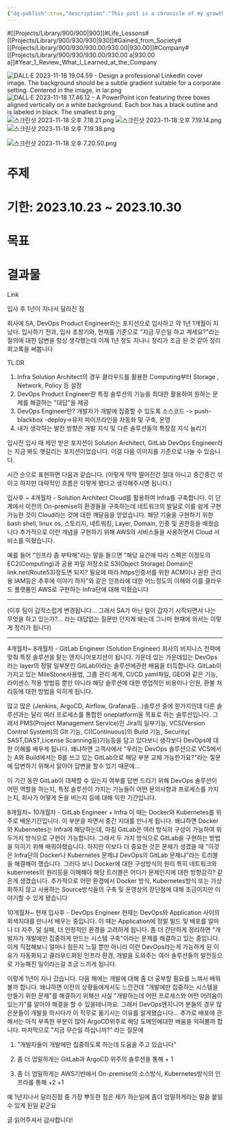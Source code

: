 ```yaml
---
{"dg-publish":true,"description":"This post is a chronicle of my growth as a DevOps engineer over the past year or so since I started working at the company.","permalink":"/projects/library/900/930/930-00/930-00-a/","dgPassFrontmatter":true,"noteIcon":"0","created":"2024-04-23T10:43:12.830+09:00","updated":"2024-04-26T10:00:39.851+09:00"}
---
```


#[[Projects/Library/900/900\|900]]#Life_Lessons#[[Projects/Library/900/930/930\|930]]#Gained_from_Society#[[Projects/Library/900/930/930.00/930.00\|930.00]]#Company#[[Projects/Library/900/930/930.00/930.00 a\|930.00 a]]#Year_1_Review_What_I_Learned_at_the_Company

![DALL·E 2023-11-18 19.04.59 - Design a professional LinkedIn cover image. The background should be a subtle gradient suitable for a corporate setting. Centered in the image, in lar.png](/img/user/images/DALL%C2%B7E%202023-11-18%2019.04.59%20-%20Design%20a%20professional%20LinkedIn%20cover%20image.%20The%20background%20should%20be%20a%20subtle%20gradient%20suitable%20for%20a%20corporate%20setting.%20Centered%20in%20the%20image,%20in%20lar.png)
![DALL·E 2023-11-18 17.46.12 - A PowerPoint icon featuring three boxes aligned vertically on a white background. Each box has a black outline and is labeled in black. The smallest b.png](/img/user/images/DALL%C2%B7E%202023-11-18%2017.46.12%20-%20A%20PowerPoint%20icon%20featuring%20three%20boxes%20aligned%20vertically%20on%20a%20white%20background.%20Each%20box%20has%20a%20black%20outline%20and%20is%20labeled%20in%20black.%20The%20smallest%20b.png)
![스크린샷 2023-11-18 오후 7.18.21.png](/img/user/images/%EC%8A%A4%ED%81%AC%EB%A6%B0%EC%83%B7%202023-11-18%20%EC%98%A4%ED%9B%84%207.18.21.png)
![스크린샷 2023-11-18 오후 7.19.14.png](/img/user/images/%EC%8A%A4%ED%81%AC%EB%A6%B0%EC%83%B7%202023-11-18%20%EC%98%A4%ED%9B%84%207.19.14.png)
![스크린샷 2023-11-18 오후 7.19.38.png](/img/user/images/%EC%8A%A4%ED%81%AC%EB%A6%B0%EC%83%B7%202023-11-18%20%EC%98%A4%ED%9B%84%207.19.38.png)

![스크린샷 2023-11-18 오후 7.20.50.png](/img/user/images/%EC%8A%A4%ED%81%AC%EB%A6%B0%EC%83%B7%202023-11-18%20%EC%98%A4%ED%9B%84%207.20.50.png)

# 주제
# 기한: 2023.10.23 ~ 2023.10.30
# 목표
# 결과물
Link

입사 후 1년이 지나서 달라진 점

회사에 SA, DevOps Product Engineer라는 포지션으로 입사하고 약 1년 1개월이 지났다. 입사하기 전과, 입사 초창기와, 현재를 기준으로 "지금 무슨일 하고 계세요?"라는 질의에 대한 답변을 항상 생각했는데 이제 1년 정도 지나니 정리가 조금 된 것 같아 정리 회고록을 써봅니다

TL:DR
1. Infra Solution Architect의 경우 클라우드를 활용한 Computing부터 Storage , Network, Policy 등 설정
2. DevOps Product Engineer란 특정 솔루션의 기능을 최대한 활용하여 원하는 문제를 해결하는 "대답"을 제공
3. DevOps Engineer란? 개발자가 개발에 집중할 수 있도록 소스코드 -> push-blackbox -deploy->유저 파이프라인을 자동화 및 구축, 운영
4. 내가 생각하는 발전 방향은 개발 지식 및 다른 솔루션들의 특장점 지식 늘리기


입사전
입사 때 제안 받은 포지션이 Solution Architect,  GitLab DevOps Engineer라는 지금 봐도 헷갈리는 포지션이었습니다. 이걸 다음 이미지를 기준으로 나눌 수 있습니다.

시간 순으로 표현하면 다음과 같습니다.
(이렇게 딱딱 떨어진건 절대 아니고 중간중간 섞이고 하지만 대략적인 흐름은 이렇게 됐다고 생각해주시면 됩니다.)



입사후 ~ 4개월차  - Solution Architect
Cloud를 활용하여 Infra를 구축합니다. 이 단계에서 이전의 On-premise의 환경들을 구축하는데 네트워크의 발달로 이를 쉽게 구현 가능한 것이 Cloud라는 것에 대한 깨달음을 얻었습니다. 해당 기술을 구현하기 위한 bash shell, linux os, 스토리지, 네트워킹, Layer, Domain, 인증 및 권한등을 배웠습니다
추가적으로 이런 개념을 구현하기 위해 AWS의 서비스들을 사용하면서 Cloud 서비스를 익혔습니다.

예를 들어 "인프라 좀 부탁해"라는 말을 들으면 "해당 요건에 따라 스펙은 이정도의 EC2(Computing)과 공용 파일 저장소로 S3(Object Storage) Domain은 link.net(Route53)정도면 되지? 필요에 따라 https인증서를 위한 ACM이나 권한 관리용 IAM등은 추후에 이야기 하자"와 같은 인프라에 대한 어느정도의 이해와 이를 클라우드 플랫폼인 AWS로 구현하는 Infra단에 대해 익혔습니다

---
(이후 팀이 갑작스럽게 변경됩니다... 그래서 SA가 아닌 일이 갑자기 시작되면서 나는 무엇을 하고 있는가?... 라는 대답없는 질문만 던지게 돼는데 그나마 현재에 와서는 이렇게 정리가 됩니다)

---
4개월차~ 8개월차 - GitLab Engineer (Solution Engineer)
회사의 비지니스 전략에 맞춰 특정 솔루션을 맡는 엔지니어포지션이 됩니다. 가운데 있는 가운데있는 DevOps라는 layer의 정말 일부분인 GitLab이라는 솔루션에관한 배움을 터득합니다. GitLab이 가지고 있는 MileStone사용법, 그룹 관리 체계, CI/CD yaml파일, GEO와 같은 기능,라이센스 적용 방법등 뿐만 아니라 해당 솔루션에 대한 영업적인 비용이나 인원, 환불 처리등에 대한 방법을 익히게 됩니다. 

많고 많은 (Jenkins, ArgoCD, Airflow, Grafana등...)솔루션 중에 한가지인데 다른 솔루션과는 달리 여러 프로세스를 통합한 oneplatform을 목표로 하는 솔루션입니다. 그래서 PMS(Project Management Service)인 Jira의 일부기능, VCS(Version Control System)의 GIt 기능, CI(Continuous)의 Build 기능, Security( SAST,DAST,License Scanning등)기능등을 담고 있다보니 생각보다 DevOps에 대한 이해를 배우게 됩니다. 왜냐하면 고객사에서 "우리는 DevOps 솔루션으로 VCS에서는 A와 Build에서는 B를 쓰고 있는 GitLab으로 해당 부분 교체 가능한가요?"라는 질문에 답변하기 위해서 알아야 답변을 할수 있기 때문에...

이 기간 동안 GitLab이 대체할 수 있는지 여부를 답변 드리기 위해 DevOps 솔루션이 어떤 역할을 하는지, 특정 솔루션이 가지는 기능들이 어떤 문의사항과 프로세스를 가지는지, 회사가 어떻게 돈을 버는지 등에 대해 익힌 기간입니다.

8개월차~ 10개월차 - GitLab Engineer + Infra
이 때는 Docker와 Kubernetes를 위주로 배운기간입니다. 이 부분을 파면서 중간 지대를 만나게 됩니다. 왜냐하면 Docker와 Kubernetes는 Infra에 해당하는데, 마침 GitLab은 여러 방식의 구성이 가능하여 위 두가지 방식으로 구현이 가능합니다. 그래서 두 가지 방식으로 GitLab을 구현하는 방법을 익히기 위해 배워야했습니다. 하지만 이보다 더 중요한 것은 문제가 생겼을 때 "이것은 Infra단의 Docker나 Kubernetes 문제냐 DevOps의 GitLab 문제냐"라는 트러블을 해결해야 했습니다. 그러다 보니 Docker에 대한 구성방식의 원리 특히 네트워크와 kubernetes의 원리등을 이해해야 해당 트러블은 어디가 문제인지에 대한 방향감각? 같은게 생겼습니다.
추가적으로 어떤 환경에서 Docker 방식, Kubernetes방식 또는 가상화하지 않고 사용하는 Source방식들의 구축 및 운영상의 장단점에 대해 조금이지만 이야기할 수 있게 됐습니다

10개월차~ 현재
입사후 - DevOps Engineer
현재는 DevOps와 Application 사이의 회색지대를 만나서 배우는 중입니다. 이 때는 Application에 정말 빌드 및 배포를 얼마나 더 자주, 덜 실패, 더 안정적인 환경을 고려하게 됩니다. 좀 더 간단하게 정리하면 "개발자가 개발에만 집중하게 만드는 시스템 구축"이라는 문제를 해결하고 있는 중입니다. 이게 직접해보니 얼마나 힘든지 느낄 뿐만 아니라 이런 DevOps라는게 가능하게 된 이유가 자동화되고 클라우드화된 인프라 환경, 개발을 도와주는 여러 솔루션들의 발전등으로 가능해진 일이라는걸 조금 느끼게 됩니다.


이렇게 1년이 지나 갔습니다. 다음 해에는 개발에 대해 좀 더 공부할 필요를 느껴서 배워볼까 합니다. 왜냐하면 이전의 상황들에게서도 느낀건데 "개발에만 집중하는 시스템을 만들기 위한 문제"를 해결하기 위해선 사실 "개발하는데 어떤 프로세스와 어떤 어려움이 있는가"를 알아야 해결을 할 수 있을테니까요. 그래서 DevOps엔지니어 분들의 경우 많은분들이 개발을 하시다가 이 직무로 옮기시는 이유를 알게됐습니다...
추가로 배포에 관해서는 아직 부족한 부분이 많아 ArgoCD위주로 해당 도메인에대한 배움을 익혀볼까 합니다. 마지막으로 "지금 무슨일 하십니까?" 라는 질문에

1. "개발자들이 개발에만 집중하도록 하는데 도움을 주고 있습니다"
    
2. 좀 더 엄밀하게는 GitLab과 ArgoCD 위주의 솔루션을 통해 + 1
    
3. 좀 더 엄밀하게는 AWS기반에서 On-premise의 소스방식, Kubernetes방식의 인프라를 통해 +2 +1
    

예 1년지나서 달라진점 중 가장 뿌듯한 점은 제가 하는일에 좀더 엄밀하게라는 말을 붙일 수 있게 된일 같군요

글 읽어주셔서 감사합니다!




